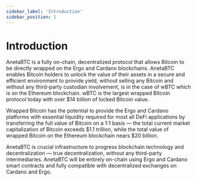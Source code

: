 ```yaml
---
sidebar_label: 'Introduction'
sidebar_position: 1
---
```


# Introduction

AnetaBTC is a fully on-chain, decentralized protocol that allows Bitcoin to be directly wrapped on the Ergo and Cardano blockchains. AnetaBTC enables Bitcoin holders to unlock the value of their assets in a secure and efficient environment to provide yield, without selling any Bitcoin and without any third-party custodian involvement, is in the case of wBTC which is on the Ethereum blockchain. wBTC is the largest wrapped Bitcoin protocol today with over $14 billion of locked Bitcoin value.

Wrapped Bitcoin has the potential to provide the Ergo and Cardano platforms with essential liquidity required for most all DeFi applications by transferring the full value of Bitcoin on a 1:1 basis — the total current market capitalization of Bitcoin exceeds $1.1 trillion, while the total value of wrapped Bitcoin on the Ethereum blockchain nears $20 billion.

AnetaBTC is crucial infrastructure to progress blockchain technology and decentralization — true decentralization, without any third-party intermediaries. AnetaBTC will be entirely on-chain using Ergo and Cardano smart contracts and fully compatible with decentralized exchanges on Cardano and Ergo.
